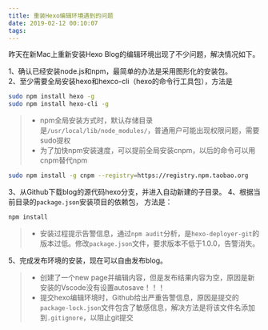 ```yaml
---
title: 重装Hexo编辑环境遇到的问题
date: 2019-02-12 00:10:07
tags:
---
```


昨天在新Mac上重新安装Hexo Blog的编辑环境出现了不少问题，解决情况如下。

1、确认已经安装node.js和npm，最简单的办法是采用图形化的安装包。  
2、至少需要全局安装hexo和hexco-cli（hexo的命令行工具包），方法是

``` bash
sudo npm install hexo -g
sudo npm install hexo-cli -g
```

> - npm全局安装方式时，默认存储目录是`/usr/local/lib/node_modules/`，普通用户可能出现权限问题，需要sudo提权
> - 为了加快npm安装速度，可以提前全局安装cnpm，以后的命令可以用cnpm替代npm

``` bash
sudo npm install -g cnpm --registry=https://registry.npm.taobao.org
```

3、从Github下载blog的源代码hexo分支，并进入自动新建的子目录。
4、根据当前目录的`package.json`安装项目的依赖包， 方法是：

``` bash
npm install
```

>- 安装过程提示告警信息，通过`npm audit`分析，是`hexo-deployer-git`的版本过低。修改`package.json`文件，要求版本不低于1.0.0，告警消失。

5、完成发布环境的安装，现在可以自由发布blog。

>- 创建了一个new page并编辑内容，但是发布结果内容为空，原因是新安装的Vscode没有设置autosave！！！  
>- 提交hexo编辑环境时，Github给出严重告警信息，原因是提交的 `package-lock.json`文件包含了敏感信息，解决方法是将该文件名添加到`.gitignore`，以阻止git提交